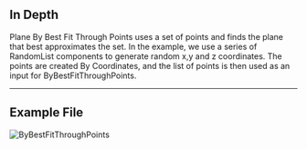 ## In Depth
Plane By Best Fit Through Points uses a set of points and finds the plane that best approximates the set. In the example, we use a series of RandomList components to generate random x,y and z coordinates. The points are created By Coordinates, and the list of points is then used as an input for ByBestFitThroughPoints.
___
## Example File

![ByBestFitThroughPoints](./Autodesk.DesignScript.Geometry.Plane.ByBestFitThroughPoints_img.jpg)

